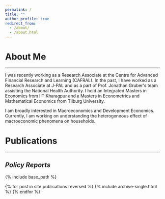 ```yaml
---
permalink: /
title: ""
author_profile: true
redirect_from: 
  - /about/
  - /about.html
---
```


About Me
======
***

I was recently working as a Research Associate at the Centre for Advanced Financial Research and Learning (CAFRAL). In the past, I have worked as a Research Associate at J-PAL and as a part of Prof. Jonathan Gruber's team assisting the National Health Authority. I hold an Integrated Masters in Economics from IIT Kharagpur and a Masters in Econometrics and Mathematical Economics from Tilburg University. 

I am broadly interested in Macroeconomics and Development Economics. Currently, I am working on understanding the heterogeneous effect of macroeconomic phenomena on households.



Publications
======
***
<!-- 
Solo-Authored
------
* Decrypting Inflation Inequality in India
  * SSRN Working Paper

Assisted In
------
- CAFRAL. (2023). _India Finance Report 2023: Connecting the Last Mile._
- Gruber, J., Aggarwal, V., Rao, K., Agrawal, R., Sachdeva, S., & Verma, S. (2022). _Does Hospital Empanelment Impact Utilization of PM-JAY?_
- NCAER. (2018). _The NCAER State Investment Potential Index (N-SIPI) 2018 Report._
-->

_Policy Reports_
------
{% include base_path %}

{% for post in site.publications reversed %} {% include archive-single.html %} {% endfor %}


